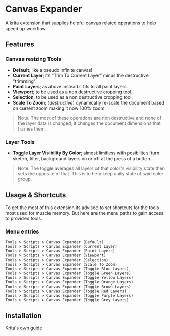 
# Canvas Expander
A [krita](https://krita.org/) extension that supplies helpful canvas related operations to help speed up workflow.

## Features

### Canvas resizing Tools

- **Default**; like a pseudo infinite canvas!
- **Current Layer**; its "Trim To Current Layer" minus the destructive "trimming".
- **Paint Layers**; as above instead it fits to all paint layers.
- **Viewport**; to be used as a non destructive cropping tool.
- **Selection**; to be used as a non destructive cropping tool.
- **Scale To Zoom**; (*destructive*) dynamically re-scale the document based on current zoom making it now 100% zoom.

> Note:
> The most of these operations are non destructive and none of the layer data is changed, it changes the document dimensions that frames them.

### Layer Tools

- **Toggle Layer Visibility By Color**; almost limitless with posibilites! turn sketch, filter, background layers on or off at the press of a button.
> Note:
> The toggle averages all layers of that color's visibility state then sets the opposite of that. This is to help keep unity state of said color group.

## Usage & Shortcuts
To get the most of this extension its advised to set shortcuts for the tools most used for muscle memory.
But here are the menu paths to gain access to provided tools.

### Menu entries
```
Tools > Scripts > Canvas Expander (Default)
Tools > Scripts > Canvas Expander (Current Layer)
Tools > Scripts > Canvas Expander (Paint Layers)
Tools > Scripts > Canvas Expander (Viewport)
Tools > Scripts > Canvas Expander (Selection)
Tools > Scripts > Canvas Expander (Scale To Zoom)
Tools > Scripts > Canvas Expander (Toggle Blue Layers)
Tools > Scripts > Canvas Expander (Toggle Green Layers)
Tools > Scripts > Canvas Expander (Toggle Yellow Layers)
Tools > Scripts > Canvas Expander (Toggle Orange Layers)
Tools > Scripts > Canvas Expander (Toggle Brown Layers)
Tools > Scripts > Canvas Expander (Toggle Red Layers)
Tools > Scripts > Canvas Expander (Toggle Purple Layers)
Tools > Scripts > Canvas Expander (Toggle Grey Layers)
```

## Installation
Krita's [own guide](https://docs.krita.org/en/user_manual/python_scripting/install_custom_python_plugin.html)



